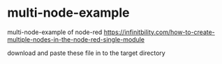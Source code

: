 # multi-node-example
multi-node-example of node-red
https://infinitbility.com/how-to-create-multiple-nodes-in-the-node-red-single-module

download and paste these file in to the target directory
